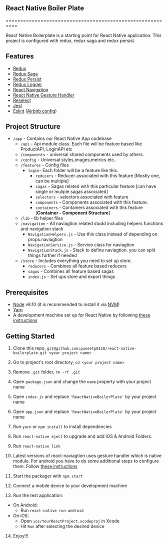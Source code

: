 ## React Native Boiler Plate 
==========================================================

React Native Boilerplate is a starting point for React Native application. This project is configured with redux, redux saga 
and redux persist.

## Features

* [Redux](http://redux.js.org/)
* [Redux Saga](https://redux-saga.js.org/)
* [Redux Persist](https://github.com/rt2zz/redux-persist/)
* [Redux Logger](https://github.com/LogRocket/redux-logger/)
* [React Navigation](https://reactnavigation.org/)
* [React Native Gesture Handler](https://github.com/kmagiera/react-native-gesture-handler) 
* [Reselect](https://github.com/reduxjs/reselect)
* [Jest](https://facebook.github.io/jest/)
* [Eslint](http://eslint.org/) ([Airbnb config](https://github.com/airbnb/javascript/tree/master/packages/eslint-config-airbnb))

## Project Structure

- `/app` - Contains our React Native App codebase
  - `/api` - Api module class. Each file will be feature based like ProductAPI, LoginAPI etc
  - `/components` - universal shared components used by others.
  - `/config` - Universal styles,images,metrics etc..
  - `/features` - Config files
    - `login`- Each folder will be a feature like this.
      - `reducers` - Reducer associated with this feature [Mostly one, can be multiple]
      - `sagas` - Sagas related with this particular feature [can have single or muliple sagas associated]
      - `selectors` - selectors associated with feature
      - `components` - Components associated with this feature.
      - `containers` - Containers associated with this feature [**Container - Component Structure**]
  - `/lib` - lib helper files
  - `/navigation` - All naviagtion related studd including helpers functions and navigation stack
    - `NavigationHelpers.js` -  Use this class instead of depending on props.naviagtion
    - `NavigationService.js` - Service class for naviagtion
    - `NavigationStack.js` - Stack to define naviagtion. you can split things further if needed
  - `/store` - Includes everything you need to set up store. 
    - `reducers` - Combines all feature based reducers
    - `sagas` - Combines all feature based sagas
    - `index.js` - Set ups store and export things

## Prerequisites

* [Node](https://nodejs.org) v8.10 (it is recommended to install it via [NVM](https://github.com/creationix/nvm))
* [Yarn](https://yarnpkg.com/)
* A development machine set up for React Native by following [these instructions](https://facebook.github.io/react-native/docs/getting-started.html)

## Getting Started

1. Clone this repo, `git@github.com:puneetp0110/react-native-boilerplate.git <your project name>`
2. Go to project's root directory, `cd <your project name>`
3. Remove `.git` folder,  `rm -rf .git`
4. Open `package.json` and change the `name` property with your project name
5. Open `index.js` and replace `'ReactNativeBoilerPlate'` by your project name
6. Open `app.json` and replace `'ReactNativeBoilerPlate'` by your project name 

7. Run `yarn` or `npm install` to install dependencies

8. Run `react-native eject` to upgrade and add iOS & Android Folders.
  
9. Run `react-native link`

10. Latest versions of react-naviagtion uses gesture handler which is native module. For android you have to do some additional steps to configure them. Follow [these instructions](https://reactnavigation.org/docs/en/getting-started.html)



11. Start the packager with `npm start`
12. Connect a mobile device to your development machine
13. Run the test application:
  * On Android:
    * Run `react-native run-android`
  * On iOS:
    * Open `ios/YourReactProject.xcodeproj` in Xcode
    * Hit `Run` after selecting the desired device
14. Enjoy!!!

